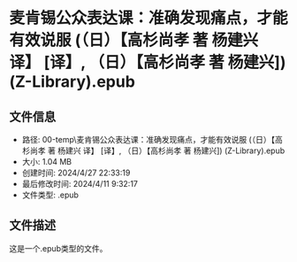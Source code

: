 ﻿# 麦肯锡公众表达课：准确发现痛点，才能有效说服 (（日）【高杉尚孝 著 杨建兴 译】 [译】, （日）【高杉尚孝 著 杨建兴]) (Z-Library).epub

## 文件信息
- 路径: 00-temp\麦肯锡公众表达课：准确发现痛点，才能有效说服 (（日）【高杉尚孝 著 杨建兴 译】 [译】, （日）【高杉尚孝 著 杨建兴]) (Z-Library).epub
- 大小: 1.04 MB
- 创建时间: 2024/4/27 22:33:19
- 最后修改时间: 2024/4/11 9:32:17
- 文件类型: .epub

## 文件描述
这是一个.epub类型的文件。

